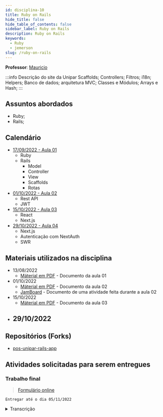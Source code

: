 ```yaml
---
id: disciplina-10
title: Ruby on Rails
hide_title: false
hide_table_of_contents: false
sidebar_label: Ruby on Rails
description: Ruby on Rails
keywords:
  - Ruby
  - jemerson
slug: /ruby-on-rails
---
```


**Professor**: [Mauricio](/professores/mauricio)

:::info Descrição do site da Unipar
Scaffolds; Controllers; Filtros; i18n; Helpers; Banco de dados; arquitetura MVC; Classes e Módulos; Arrays e Hash;
:::

## Assuntos abordados

- Ruby;
- Rails;

## Calendário

- [17/09/2022 - Aula 01](/blog/34)
  - Ruby
  - Rails
    - Model
    - Controller
    - View
    - Scaffolds
    - Rotas
- [01/10/2022 - Aula 02](/blog/35)
  - Rest API
  - JWT
- [15/10/2022 - Aula 03](/blog/36)
  - React
  - Next.js
- [29/10/2022 - Aula 04](/blog/37)
  - Next.js
  - Autenticação com NextAuth
  - SWR

## Materiais utilizados na disciplina
- 13/08/2022
  - [Máterial em PDF](/docs/aula-34/Ruby-e-Ruby-on-Rails.pdf) - Documento da aula 01
- 01/10/2022
  - [Máterial em PDF](/docs/aula-35/Ruby-e-Ruby-on-Rails.pdf) - Documento da aula 02
  - [JamBoard](/docs/aula-35/JamBoard.pdf) - Documento de uma atividade feita durante a aula 02
- 15/10/2022
  - [Máterial em PDF](/docs/aula-36/Ruby-e-Ruby-on-Rails.pdf) - Documento da aula 03
- 29/10/2022
  - 

## Repositórios (Forks)
- [pos-unipar-rails-app](https://github.com/pos-unipar/pos-unipar-rails-app.git)

## Atividades solicitadas para serem entregues

### Trabalho final

> [Formulário online](https://forms.gle/1hakWXDhWuENgYXp8)

```Entregar até o dia 05/11/2022```

<details><summary>Transcrição</summary>
<p>

Fala gurizada, passando aqui para comentar sobre nossa avaliação da disciplina/módulo de **ruby on rails** com **next.js**.

Estou passando com uma semana de antecedência para que vocês possam se organizar.

O projeto/avaliação se dará da seguinte maneira.

1. Entregar um projeto via Github contendo API e Frontend.
2. API em **ruby on rails** contendo um CRUD de uma entidade a escolha de vocês (não tem necessidade de autenticação).
3. Consumir a API no front com **next.js**

A aula passada gravada aborda a parte do front, então não tem segredo. A parte da API fico a disposição para auxílios caso for necessário.

</p>
</details>  